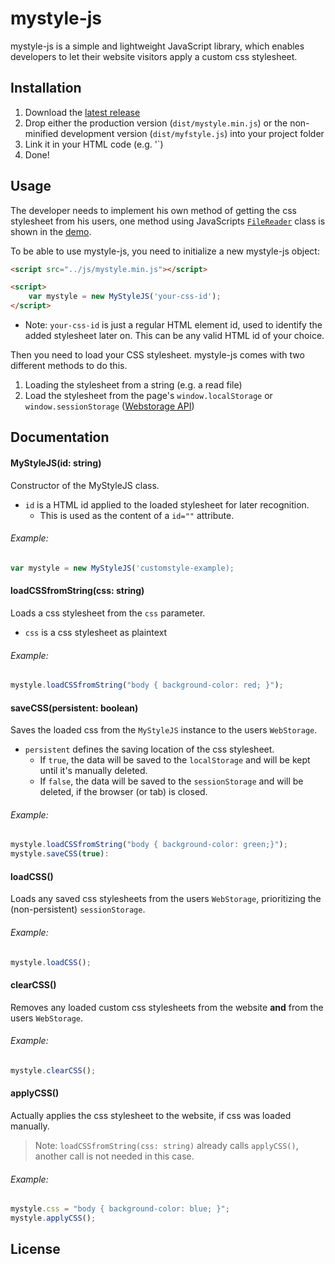 # mystyle-js

mystyle-js is a simple and lightweight JavaScript library, which enables developers to let their website visitors apply a custom css stylesheet.

## Installation

1. Download the [latest release](https://github.com/RicoBrase/mystyle-js/releases)
2. Drop either the production version (`dist/mystyle.min.js`) or the non-minified development version (`dist/myfstyle.js`) into your project folder
3. Link it in your HTML code (e.g. '<script src="../js/mystyle.min.js"></script>`)
4. Done!

## Usage

The developer needs to implement his own method of getting the css stylesheet from his users, one method using JavaScripts [`FileReader`](https://developer.mozilla.org/en-US/docs/Web/API/FileReader) class is shown in the [demo](https://github.com/RicoBrase/mystyle-js/tree/master/demo).

To be able to use mystyle-js, you need to initialize a new mystyle-js object:

```html
<script src="../js/mystyle.min.js"></script>

<script>
    var mystyle = new MyStyleJS('your-css-id');
</script>
```

* Note: `your-css-id` is just a regular HTML element id, used to identify the added stylesheet later on. This can be any valid HTML id of your choice.

Then you need to load your CSS stylesheet. mystyle-js comes with two different methods to do this.

1. Loading the stylesheet from a string (e.g. a read file)
2. Load the stylesheet from the page's `window.localStorage` or `window.sessionStorage` ([Webstorage API](http://www.w3schools.com/html/html5_webstorage.asp))

## Documentation

#### MyStyleJS(id: string)
Constructor of the MyStyleJS class.

- `id` is a HTML id applied to the loaded stylesheet for later recognition.
    + This is used as the content of a `id=""` attribute.

###### Example:
```javascript
var mystyle = new MyStyleJS('customstyle-example);
```

#### loadCSSfromString(css: string)
Loads a css stylesheet from the `css` parameter.

- `css` is a css stylesheet as plaintext

###### Example:
```javascript
mystyle.loadCSSfromString("body { background-color: red; }");
```

#### saveCSS(persistent: boolean)
Saves the loaded css from the `MyStyleJS` instance to the users `WebStorage`.

- `persistent` defines the saving location of the css stylesheet.
    + If `true`, the data will be saved to the `localStorage` and will be kept until it's manually deleted.
    + If `false`, the data will be saved to the `sessionStorage` and will be deleted, if the browser (or tab) is closed.

###### Example:
```javascript
mystyle.loadCSSfromString("body { background-color: green;}");
mystyle.saveCSS(true):
```

#### loadCSS()
Loads any saved css stylesheets from the users `WebStorage`, prioritizing the (non-persistent) `sessionStorage`.

###### Example:
```javascript
mystyle.loadCSS();
```

#### clearCSS()
Removes any loaded custom css stylesheets from the website **and** from the users `WebStorage`.

###### Example:
```javascript
mystyle.clearCSS();
```

#### applyCSS()
Actually applies the css stylesheet to the website, if css was loaded manually.
> Note: `loadCSSfromString(css: string)` already calls `applyCSS()`, another call is not needed in this case.

###### Example:
```javascript
mystyle.css = "body { background-color: blue; }";
mystyle.applyCSS();
```

## License
